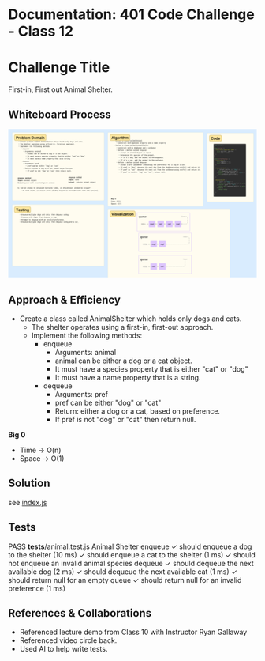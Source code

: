 # Documentation: 401 Code Challenge - Class 12

# Challenge Title
First-in, First out Animal Shelter.

## Whiteboard Process
![whiteboard](401-challenges/assets/whiteboard-12.png)

## Approach & Efficiency
- Create a class called AnimalShelter which holds only dogs and cats.
  - The shelter operates using a first-in, first-out approach.
  - Implement the following methods:
    - enqueue
        - Arguments: animal
        - animal can be either a dog or a cat object.
        - It must have a species property that is either "cat" or "dog"
        - It must have a name property that is a string.
    - dequeue
        - Arguments: pref
        - pref can be either "dog" or "cat"
        - Return: either a dog or a cat, based on preference.
        - If pref is not "dog" or "cat" then return null.

**Big 0**
- Time -> O(n)
- Space -> O(1)

## Solution

see [index.js](401-challenges/class-12/index.js)

## Tests

 PASS  __tests__/animal.test.js
  Animal Shelter
    enqueue
      ✓ should enqueue a dog to the shelter (10 ms)
      ✓ should enqueue a cat to the shelter (1 ms)
      ✓ should not enqueue an invalid animal species
    dequeue
      ✓ should dequeue the next available dog (2 ms)
      ✓ should dequeue the next available cat (1 ms)
      ✓ should return null for an empty queue
      ✓ should return null for an invalid preference (1 ms)

## References & Collaborations

- Referenced lecture demo from Class 10 with Instructor Ryan Gallaway
- Referenced video circle back.
- Used AI to help write tests.

